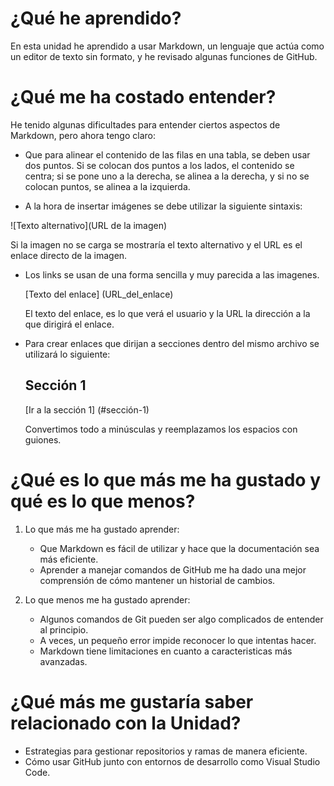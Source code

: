 # ¿Qué he aprendido?
En esta unidad he aprendido a usar Markdown, un lenguaje que actúa como un editor de texto sin formato, y he revisado algunas funciones de GitHub.

# ¿Qué me ha costado entender?
He tenido algunas dificultades para entender ciertos aspectos de Markdown, pero ahora tengo claro:
* Que para alinear el contenido de las filas en una tabla, se deben usar dos puntos. Si se colocan dos puntos a los lados, el contenido se centra; si se pone uno a la derecha, se alinea a la derecha, y si no se colocan puntos, se alinea a la izquierda.
  
*  A la hora de insertar imágenes se debe utilizar la siguiente sintaxis:
  
  ![Texto alternativo](URL de la imagen)
  
Si la imagen no se carga se mostraría el texto alternativo y el URL es el enlace directo de la imagen.
* Los links se usan de una forma sencilla y muy parecida a las imagenes.
  
  [Texto del enlace] (URL_del_enlace)

  El texto del enlace, es lo que verá el usuario y la URL la dirección a la que dirigirá el enlace.

* Para crear enlaces que dirijan a secciones dentro del mismo archivo se utilizará lo siguiente:
  ## Sección 1
  [Ir a la sección 1] (#sección-1)

  Convertimos todo a minúsculas y reemplazamos los espacios con guiones.

# ¿Qué es lo que más me ha gustado y qué es lo que menos?
1. Lo que más me ha gustado aprender:
   * Que Markdown es fácil de utilizar y hace que la documentación sea más eficiente.
   * Aprender a manejar comandos de GitHub me ha dado una mejor comprensión de cómo mantener un historial de cambios.
     
2. Lo que menos me ha gustado aprender:
   * Algunos comandos de Git pueden ser algo complicados de entender al principio.
   * A veces, un pequeño error impide reconocer lo que intentas hacer.
   * Markdown tiene limitaciones en cuanto a caracteristicas más avanzadas.
  
# ¿Qué más me gustaría saber relacionado con la Unidad?
 * Estrategias para gestionar repositorios y ramas de manera eficiente.
 * Cómo usar GitHub junto con entornos de desarrollo como Visual Studio Code. 
